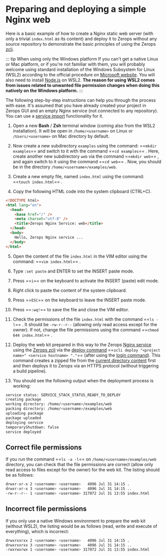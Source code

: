 # Preparing and deploying a simple Nginx web

Here is a basic example of how to create a Nginx static web server (with only a trivial `index.html` as its content) and deploy it to Zerops without any source repository to demonstrate the basic principles of using the Zerops [zcli](/documentation/cli/installation.html).

<!-- markdownlint-disable DOCSMD004 -->
::: tip When using only the Windows platform
If you can't get a native Linux or Mac platform, or if you're not familiar with them, you will probably welcome using standard installation of the Windows Subsystem for Linux (WSL2) according to the official procedure on [Microsoft website](https://docs.microsoft.com/windows/wsl/install-win10). You will also need to install [Node.js](https://docs.microsoft.com/windows/dev-environment/javascript/nodejs-on-wsl) on WSL2. **The reason for using WSL2 comes from issues related to unwanted file permission changes when doing this natively on the Windows platform.**
:::
<!-- markdownlint-enable DOCSMD004 -->

The following step-by-step instructions can help you through the process with ease. It's assumed that you have already created your project in Zerops GUI and an empty Nginx service (not connected to any repository). You can use a [service import](/documentation/services/static-servers/nginx.html#simple-import-example-in-the-yaml-syntax) functionality for it.

1. Open a new **Bash** / **Zsh** terminal window (coming also from the WSL2 installation). It will be open in `/home/<username>` on Linux or `/Users/<username>` on Mac directory by default.

2. Now create a new subdirectory `examples` using the command: ==`mkdir examples`== and switch to it with the command ==`cd examples`== . Here, create another new subdirectory `web` via the command ==`mkdir web`== , and again switch to it using the command ==`cd web`== . Now, you should be in the directory `/home/<username>/examples/web`.

3. Create a new empty file, named `index.html` using the command: ==`touch index.html`== .

4. Copy the following HTML code into the system clipboard (CTRL+C).

```html
<!DOCTYPE html>
<html lang="en">
  <head>
    <base href="/" />
    <meta charset="utf-8" />
    <title>Zerops Nginx Service: web</title>
  </head>
  <body>
    Hello, Zerops Nginx service ...
  </body>
</html>
```

5. Open the content of the file `index.html` in the VIM editor using the command: ==`vim index.html`== .

6. Type `:set paste` and ENTER to set the INSERT paste mode.

7. Press ==`i`== on the keyboard to activate the INSERT (paste) edit mode.

8. Right click to paste the content of the system clipboard.

9. Press ==`ESC`== on the keyboard to leave the INSERT paste mode.

10. Press ==`:wq!`== to save the file and close the VIM editor.

11. Check the permissions of the file `index.html` with the command ==`ls -l`== . It should be `-rw-r--r--` (allowing only read access except for the owner). If not, change the file permissions using the command ==`chmod 644 index.html`== .

12. Deploy the web kit prepared in this way to the Zerops [Nginx service](/documentation/services/static-servers/nginx.html) using the [Zerops zcli](/documentation/cli/installation.html) via the [deploy command](/documentation/cli/available-commands.html#deploy-project-name-service-name-space-separated-files-or-directories) ==`zcli deploy "<project name>" <service hostname> "."`== (after using the [login command](/documentation/cli/available-commands.html#login)). This command creates a zipped file from the [current directory content](/documentation/build/build-config.html#deploy-everything) first and then deploys it to Zerops via an HTTPS protocol (without triggering a build pipeline).

13. You should see the following output when the deployment process is working:

```bash
service status: SERVICE_STACK_STATUS_READY_TO_DEPLOY
creating package
working directory: /home/<username>/examples/web
packing directory: /home/<username>/examples/web
uploading package
package uploaded
deploying service
temporaryShutdown: false
service deployed
```

## Correct file permissions

If you run the command ==`ls -a -l`== on `/home/<username>/examples/web` directory, you can check that the file permissions are correct (allow only read access to files except for the owner) for the web kit. The listing should be as follows:

```bash
drwxr-xr-x 2 <username> <username>   4096 Jul 31 14:15 .
drwxr-xr-x 3 <username> <username>   4096 Jul 31 14:15 ..
-rw-r--r-- 1 <username> <username> 317072 Jul 31 13:55 index.html
```

## Incorrect file permissions

If you only use a native Windows environment to prepare the web kit (without WSL2), the listing would be as follows (read, write and execute of everything), which is incorrect:

```bash
drwxrxxrxx 2 <username> <username>   4096 Jul 31 14:15 .
drwxrxxrxx 3 <username> <username>   4096 Jul 31 14:15 ..
-rwxrwxrwx 1 <username> <username> 317072 Jul 31 13:55 index.html
```
